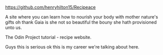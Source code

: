 https://github.com/henryhilton15/Recipeace

A site where you can learn how to nourish your body with mother nature's gifts oh thank Gaia is she not so beautiful the bouny she hath provisioned unto us.

The Odin Project tutorial - recipe website.

Guys this is serious ok this is my career we're talking about here.
